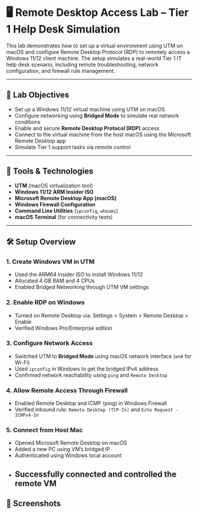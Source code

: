 # 🖥️ Remote Desktop Access Lab – Tier 1 Help Desk Simulation

This lab demonstrates how to set up a virtual environment using UTM on macOS and configure Remote Desktop Protocol (RDP) to remotely access a Windows 11/12 client machine. The setup simulates a real-world Tier 1 IT help desk scenario, including remote troubleshooting, network configuration, and firewall rule management.

---

## 🚀 Lab Objectives

- Set up a Windows 11/12 virtual machine using UTM on macOS
- Configure networking using **Bridged Mode** to simulate real network conditions
- Enable and secure **Remote Desktop Protocol (RDP)** access
- Connect to the virtual machine from the host macOS using the Microsoft Remote Desktop app
- Simulate Tier 1 support tasks via remote control

---

## 🧰 Tools & Technologies

- **UTM** (macOS virtualization tool)
- **Windows 11/12 ARM Insider ISO**
- **Microsoft Remote Desktop App (macOS)**
- **Windows Firewall Configuration**
- **Command Line Utilities** (`ipconfig`, `whoami`)
- **macOS Terminal** (for connectivity tests)

---

## 🛠️ Setup Overview

### 1. **Create Windows VM in UTM**
- Used the ARM64 Insider ISO to install Windows 11/12
- Allocated 4 GB RAM and 4 CPUs
- Enabled Bridged Networking through UTM VM settings

### 2. **Enable RDP on Windows**
- Turned on Remote Desktop via:
Settings > System > Remote Desktop > Enable
- Verified Windows Pro/Enterprise edition

### 3. **Configure Network Access**
- Switched UTM to **Bridged Mode** using macOS network interface (`en0` for Wi-Fi)
- Used `ipconfig` in Windows to get the bridged IPv4 address
- Confirmed network reachability using `ping` and `Remote Desktop`

### 4. **Allow Remote Access Through Firewall**
- Enabled Remote Desktop and ICMP (ping) in Windows Firewall
- Verified inbound rule: `Remote Desktop (TCP-In)` and `Echo Request - ICMPv4-In`

### 5. **Connect from Host Mac**
- Opened Microsoft Remote Desktop on macOS
- Added a new PC using VM’s bridged IP
- Authenticated using Windows local account
- Successfully connected and controlled the remote VM
  ---

## 📸 Screenshots
